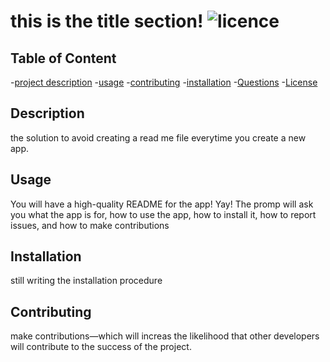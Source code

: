 # this is the title section! ![licence](https://img.shields.io/badge/license-mit-green)

## Table of Content
-[project description](#Description)
-[usage](#Usage)
-[contributing](#Contributing)
-[installation](#Installation)
-[Questions](#Questions)
-[License](#License)

## Description

the solution to avoid creating a read me file everytime you create a new app.

## Usage

You will have a high-quality README for the app! Yay! The promp will ask you what the app is for, how to use the app, how to install it, how to report issues, and how to make contributions
## Installation

 still writing the installation procedure
## Contributing
make contributions—which will increas the likelihood that other developers will contribute to the success of the project.